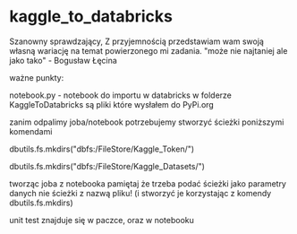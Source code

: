 # kaggle_to_databricks
Szanowny sprawdzający, 
  Z przyjemnością przedstawiam wam swoją własną wariację na temat powierzonego mi zadania.
  "może nie najtaniej ale jako tako" - Bogusław Łęcina

ważne punkty:

notebook.py - notebook do importu w databricks
w folderze KaggleToDatabricks są pliki które wysłałem do PyPi.org

zanim odpalimy joba/notebook potrzebujemy stworzyć ścieżki poniższymi komendami

dbutils.fs.mkdirs("dbfs:/FileStore/Kaggle_Token/")

dbutils.fs.mkdirs("dbfs:/FileStore/Kaggle_Datasets/")

tworząc joba z notebooka pamiętaj że trzeba podać ścieżki jako parametry danych nie ścieżki z nazwą pliku! (i stworzyć je korzystając z komendy dbutils.fs.mkdirs)

unit test znajduje się w paczce, oraz w notebooku
